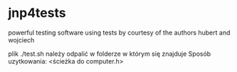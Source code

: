 # jnp4tests
powerful testing software using tests by courtesy of the authors hubert and wojciech

plik ./test.sh należy odpalić w folderze w którym się znajduje
Sposób uzytkowania: <ścieżka do computer.h> <liczba linii debugu>
